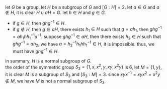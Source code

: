 let $G$ be a group, let $H$ be a subgroup of $G$ and $[G:H]=2$. let $a\in G$ and $a \notin H$, it is clear $H \cup aH=G$. let $h \in H$ and $g\in G$.
- if $g \in H$, then $ghg^{-1}\in H$.
- if $g \notin H$, then $g \in aH$, there exists $h_1\in H$ such that $g=ah_1$, then $ghg^{-1}=ah_1hh_1^{-1}a^{-1}$. suppose $ghg^{-1} \in aH$, then there exists $h_2\in H$ such that $ghg^{-1}=ah_2$, we have $a=h_2^{-1}h_1hh_1^{-1} \in H$, it is impossible. thus, we must have $ghg^{-1} \in H$.  

in summary, $H$ is a normal subgroup of $G$.  
the order of the symmetric group $S_3=\{1,x,x^2,y,xy,x^2y\}$ is $6$, let $M=\{1,y\}$, it is clear $M$ is a subgroup of $S_3$ and $[S_3:M]=3$. since $xyx^{-1}=xyx^2=x^2y \notin M$, we have $M$ is not a normal subgroup of $S_3$.